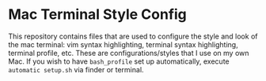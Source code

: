 # Mac Terminal Style Config
This repository contains files that are used to configure the style and look of the mac terminal: vim syntax highlighting, terminal syntax highlighting, terminal profile, etc.
These are configurations/styles that I use on my own Mac.
If you wish to have `bash_profile` set up automatically, execute `automatic setup.sh` via finder or terminal.
